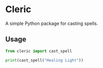 # Cleric

A simple Python package for casting spells.

## Usage

```python
from cleric import cast_spell

print(cast_spell("Healing Light"))

